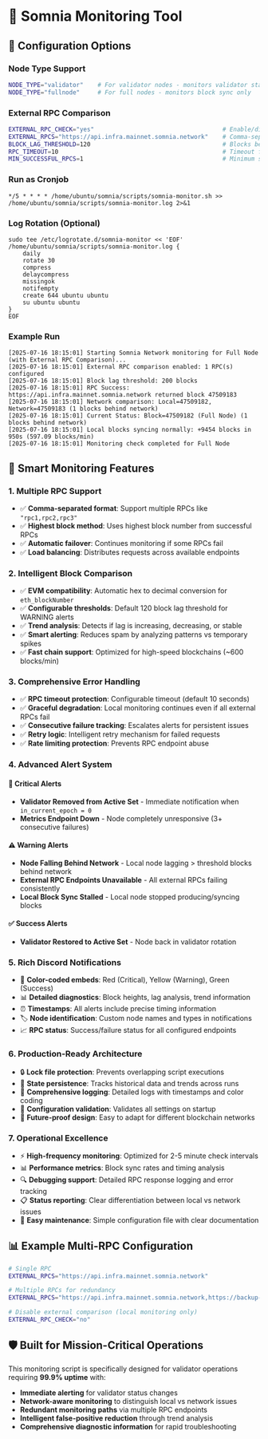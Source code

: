 # 🚀 Somnia Monitoring Tool

## 🔧 Configuration Options

### Node Type Support
```bash
NODE_TYPE="validator"    # For validator nodes - monitors validator status + block sync
NODE_TYPE="fullnode"     # For full nodes - monitors block sync only
```

### External RPC Comparison
```bash
EXTERNAL_RPC_CHECK="yes"                                    # Enable/disable external RPC comparison
EXTERNAL_RPCS="https://api.infra.mainnet.somnia.network"    # Comma-separated RPC URLs  
BLOCK_LAG_THRESHOLD=120                                     # Blocks behind before WARNING alert
RPC_TIMEOUT=10                                              # Timeout for RPC calls (seconds)
MIN_SUCCESSFUL_RPCS=1                                       # Minimum successful RPC responses needed
```

### Run as Cronjob
```
*/5 * * * * /home/ubuntu/somnia/scripts/somnia-monitor.sh >> /home/ubuntu/somnia/scripts/somnia-monitor.log 2>&1
```

### Log Rotation (Optional)
```
sudo tee /etc/logrotate.d/somnia-monitor << 'EOF'
/home/ubuntu/somnia/scripts/somnia-monitor.log {
    daily
    rotate 30
    compress
    delaycompress
    missingok
    notifempty
    create 644 ubuntu ubuntu
    su ubuntu ubuntu
}
EOF
```
### Example Run
```
[2025-07-16 18:15:01] Starting Somnia Network monitoring for Full Node (with External RPC Comparison)...
[2025-07-16 18:15:01] External RPC comparison enabled: 1 RPC(s) configured
[2025-07-16 18:15:01] Block lag threshold: 200 blocks
[2025-07-16 18:15:01] RPC Success: https://api.infra.mainnet.somnia.network returned block 47509183
[2025-07-16 18:15:01] Network comparison: Local=47509182, Network=47509183 (1 blocks behind network)
[2025-07-16 18:15:01] Current Status: Block=47509182 (Full Node) (1 blocks behind network)
[2025-07-16 18:15:01] Local blocks syncing normally: +9454 blocks in 950s (597.09 blocks/min)
[2025-07-16 18:15:01] Monitoring check completed for Full Node
```

## 🎯 Smart Monitoring Features

### **1. Multiple RPC Support**
- ✅ **Comma-separated format**: Support multiple RPCs like `"rpc1,rpc2,rpc3"`
- ✅ **Highest block method**: Uses highest block number from successful RPCs
- ✅ **Automatic failover**: Continues monitoring if some RPCs fail
- ✅ **Load balancing**: Distributes requests across available endpoints

### **2. Intelligent Block Comparison**
- ✅ **EVM compatibility**: Automatic hex to decimal conversion for `eth_blockNumber`
- ✅ **Configurable thresholds**: Default 120 block lag threshold for WARNING alerts
- ✅ **Trend analysis**: Detects if lag is increasing, decreasing, or stable
- ✅ **Smart alerting**: Reduces spam by analyzing patterns vs temporary spikes
- ✅ **Fast chain support**: Optimized for high-speed blockchains (~600 blocks/min)

### **3. Comprehensive Error Handling**
- ✅ **RPC timeout protection**: Configurable timeout (default 10 seconds)
- ✅ **Graceful degradation**: Local monitoring continues even if all external RPCs fail
- ✅ **Consecutive failure tracking**: Escalates alerts for persistent issues
- ✅ **Retry logic**: Intelligent retry mechanism for failed requests
- ✅ **Rate limiting protection**: Prevents RPC endpoint abuse

### **4. Advanced Alert System**

#### 🚨 **Critical Alerts**
- **Validator Removed from Active Set** - Immediate notification when `in_current_epoch = 0`
- **Metrics Endpoint Down** - Node completely unresponsive (3+ consecutive failures)

#### ⚠️ **Warning Alerts**  
- **Node Falling Behind Network** - Local node lagging > threshold blocks behind network
- **External RPC Endpoints Unavailable** - All external RPCs failing consistently
- **Local Block Sync Stalled** - Local node stopped producing/syncing blocks

#### ✅ **Success Alerts**
- **Validator Restored to Active Set** - Node back in validator rotation

### **5. Rich Discord Notifications**
- 🎨 **Color-coded embeds**: Red (Critical), Yellow (Warning), Green (Success)
- 📊 **Detailed diagnostics**: Block heights, lag analysis, trend information
- ⏰ **Timestamps**: All alerts include precise timing information
- 🏷️ **Node identification**: Custom node names and types in notifications
- 📈 **RPC status**: Success/failure status for all configured endpoints

### **6. Production-Ready Architecture**
- 🔒 **Lock file protection**: Prevents overlapping script executions
- 💾 **State persistence**: Tracks historical data and trends across runs
- 📝 **Comprehensive logging**: Detailed logs with timestamps and color coding
- 🔄 **Configuration validation**: Validates all settings on startup
- 🚀 **Future-proof design**: Easy to adapt for different blockchain networks

### **7. Operational Excellence**
- ⚡ **High-frequency monitoring**: Optimized for 2-5 minute check intervals
- 📊 **Performance metrics**: Block sync rates and timing analysis
- 🔍 **Debugging support**: Detailed RPC response logging and error tracking
- 📋 **Status reporting**: Clear differentiation between local vs network issues
- 🔧 **Easy maintenance**: Simple configuration file with clear documentation

## 📊 Example Multi-RPC Configuration

```bash
# Single RPC
EXTERNAL_RPCS="https://api.infra.mainnet.somnia.network"

# Multiple RPCs for redundancy
EXTERNAL_RPCS="https://api.infra.mainnet.somnia.network,https://backup-rpc.somnia.network,https://third-rpc.example.com"

# Disable external comparison (local monitoring only)
EXTERNAL_RPC_CHECK="no"
```

## 🛡️ Built for Mission-Critical Operations

This monitoring script is specifically designed for validator operations requiring **99.9% uptime** with:
- **Immediate alerting** for validator status changes
- **Network-aware monitoring** to distinguish local vs network issues  
- **Redundant monitoring paths** via multiple RPC endpoints
- **Intelligent false-positive reduction** through trend analysis
- **Comprehensive diagnostic information** for rapid troubleshooting
